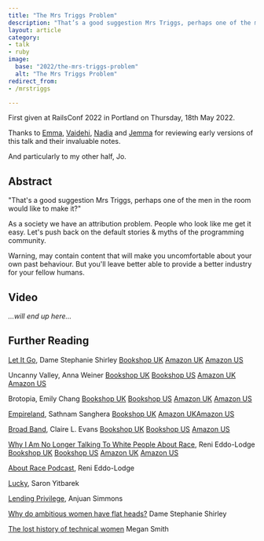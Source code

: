 ```yaml
---
title: "The Mrs Triggs Problem"
description: "That’s a good suggestion Mrs Triggs, perhaps one of the men in the room would like to make it?"
layout: article
category:
- talk
- ruby
image:
  base: "2022/the-mrs-triggs-problem"
  alt: "The Mrs Triggs Problem"
redirect_from:
- /mrstriggs

---
```


First given at RailsConf 2022 in Portland on Thursday, 18th May 2022.

Thanks to [Emma](https://twitter.com/has_many_books), [Vaidehi](https://twitter.com/vaidehijoshi), [Nadia](https://twitter.com/nodunayo) and [Jemma](https://twitter.com/JemmaIssroff) for reviewing early versions of this talk and their invaluable notes.

And particularly to my other half, Jo.

## Abstract

"That's a good suggestion Mrs Triggs, perhaps one of the men in the room would like to make it?"

As a society we have an attribution problem. People who look like me get it easy. Let's push back on the default stories & myths of the programming community.

Warning, may contain content that will make you uncomfortable about your own past behaviour. But you'll leave better able to provide a better industry for your fellow humans.


## Video

_...will end up here..._


## Further Reading

[Let It Go](https://www.steveshirley.com/let-it-go/), Dame Stephanie Shirley
[Bookshop UK](https://uk.bookshop.org/books/let-it-go-my-extraordinary-story-from-refugee-to-entrepreneur-to-philanthropist/9780241395493) [Amazon UK](https://www.amazon.co.uk/Let-Go-Extraordinary-Entrepreneur-Philanthropist/dp/0241395496) [Amazon US](https://www.amazon.com/Let-Go-Memoirs-Stephanie-Shirley/dp/1782342826)

Uncanny Valley, Anna Weiner
[Bookshop UK](https://uk.bookshop.org/books/uncanny-valley-seduction-and-disillusionment-in-san-francisco-s-startup-scene/9780008296865) [Bookshop US](https://bookshop.org/books/uncanny-valley-a-memoir/9781250785695) [Amazon UK](https://www.amazon.co.uk/Uncanny-Valley-Seduction-Disillusionment-Franciscos/dp/0008296863/) [Amazon US](https://www.amazon.com/Uncanny-Valley-Memoir-Anna-Wiener/dp/1250785693/)

Brotopia, Emily Chang
[Bookshop UK](https://uk.bookshop.org/books/brotopia-breaking-up-the-boy-s-club-of-silicon-valley/9780525540175) [Bookshop US](https://bookshop.org/books/brotopia-breaking-up-the-boys-club-of-silicon-valley/9780525540175) [Amazon UK](https://www.amazon.co.uk/Brotopia-Breaking-Boys-Silicon-Valley/dp/0525540172/) [Amazon US](https://www.amazon.com/Brotopia-Breaking-Boys-Silicon-Valley/dp/0735213534)

[Empireland](https://www.sathnam.com/empire/), Sathnam Sanghera
[Bookshop UK](https://uk.bookshop.org/books/empireland-how-imperialism-has-shaped-modern-britain/9780241445310) [Amazon UK](https://www.amazon.co.uk/Empireland-Imperialism-Shaped-Modern-Britain/dp/0241445310/)[Amazon US](https://www.amazon.com/Empireland-Imperialism-Shaped-Modern-Britain/dp/0241445310/)

[Broad Band](https://www.penguinrandomhouse.com/books/545427/broad-band-by-claire-l-evans/), Claire L. Evans
[Bookshop UK](https://uk.bookshop.org/books/broad-band-the-untold-story-of-the-women-who-made-the-internet/9780593329443) [Bookshop US](https://bookshop.org/books/broad-band-the-untold-story-of-the-women-who-made-the-internet/9780593329443) [Amazon US](https://www.amazon.com/Broad-Band-Untold-Story-Internet/dp/0735211752)

[Why I Am No Longer Talking To White People About Race](https://renieddolodge.co.uk/books/), Reni Eddo-Lodge
[Bookshop UK](https://uk.bookshop.org/books/why-i-m-no-longer-talking-to-white-people-about-race-the-sunday-times-bestseller/9781408870556) [Bookshop US](https://bookshop.org/books/why-i-m-no-longer-talking-to-white-people-about-race/9781635572957) [Amazon UK](https://www.amazon.co.uk/Longer-Talking-White-People-About/dp/1408870584/) [Amazon US](https://www.amazon.com/Longer-Talking-White-People-About/dp/140887055X)

[About Race Podcast](https://www.aboutracepodcast.com), Reni Eddo-Lodge

[Lucky](https://brightonruby.com/2017/lucky-saron-yitbarek/), Saron Yitbarek

[Lending Privilege](https://anjuansimmons.com/talks/lending-privilege/), Anjuan Simmons

[Why do ambitious women have flat heads?](https://www.ted.com/talks/dame_stephanie_shirley_why_do_ambitious_women_have_flat_heads) Dame Stephanie Shirley

[The lost history of technical women](https://vimeo.com/121500228) Megan Smith